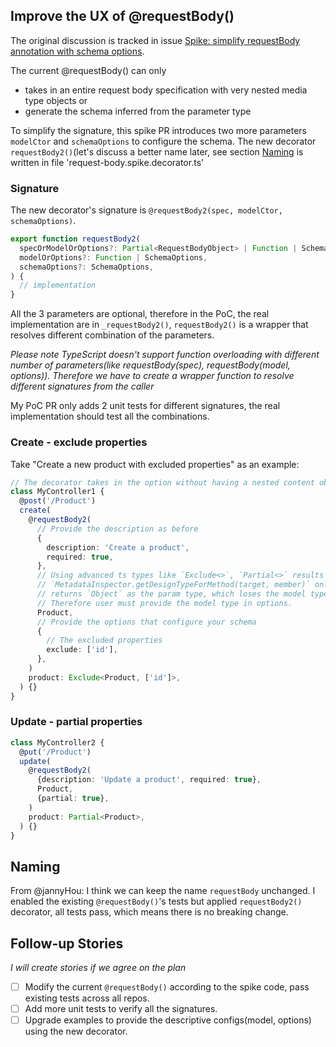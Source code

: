## Improve the UX of @requestBody()

The original discussion is tracked in issue
[Spike: simplify requestBody annotation with schema options](https://github.com/strongloop/loopback-next/issues/2654).

The current @requestBody() can only

- takes in an entire request body specification with very nested media type
  objects or
- generate the schema inferred from the parameter type

To simplify the signature, this spike PR introduces two more parameters
`modelCtor` and `schemaOptions` to configure the schema. The new decorator
`requestBody2()`(let's discuss a better name later, see section
[Naming](#Naming) is written in file 'request-body.spike.decorator.ts'

### Signature

The new decorator's signature is
`@requestBody2(spec, modelCtor, schemaOptions)`.

```ts
export function requestBody2(
  specOrModelOrOptions?: Partial<RequestBodyObject> | Function | SchemaOptions,
  modelOrOptions?: Function | SchemaOptions,
  schemaOptions?: SchemaOptions,
) {
  // implementation
}
```

All the 3 parameters are optional, therefore in the PoC, the real implementation
are in `_requestBody2()`, `requestBody2()` is a wrapper that resolves different
combination of the parameters.

_Please note TypeScript doesn't support function overloading with different
number of parameters(like requestBody(spec), requestBody(model, options)).
Therefore we have to create a wrapper function to resolve different signatures
from the caller_

My PoC PR only adds 2 unit tests for different signatures, the real
implementation should test all the combinations.

### Create - exclude properties

Take "Create a new product with excluded properties" as an example:

```ts
// The decorator takes in the option without having a nested content object
class MyController1 {
  @post('/Product')
  create(
    @requestBody2(
      // Provide the description as before
      {
        description: 'Create a product',
        required: true,
      },
      // Using advanced ts types like `Exclude<>`, `Partial<>` results in
      // `MetadataInspector.getDesignTypeForMethod(target, member)` only
      // returns `Object` as the param type, which loses the model type's info.
      // Therefore user must provide the model type in options.
      Product,
      // Provide the options that configure your schema
      {
        // The excluded properties
        exclude: ['id'],
      },
    )
    product: Exclude<Product, ['id']>,
  ) {}
}
```

### Update - partial properties

```ts
class MyController2 {
  @put('/Product')
  update(
    @requestBody2(
      {description: 'Update a product', required: true},
      Product,
      {partial: true},
    )
    product: Partial<Product>,
  ) {}
}
```

## Naming

From @jannyHou: I think we can keep the name `requestBody` unchanged. I enabled
the existing `@requestBody()`'s tests but applied `requestBody2()` decorator,
all tests pass, which means there is no breaking change.

## Follow-up Stories

_I will create stories if we agree on the plan_

- [ ] Modify the current `@requestBody()` according to the spike code, pass
      existing tests across all repos.
- [ ] Add more unit tests to verify all the signatures.
- [ ] Upgrade examples to provide the descriptive configs(model, options) using
      the new decorator.
